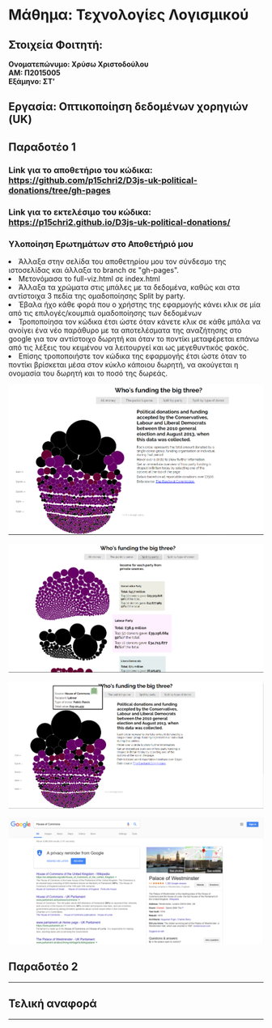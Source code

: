 # Μάθημα: Τεχνολογίες Λογισμικού

## Στοιχεία Φοιτητή:
<strong>Ονοματεπώνυμο: Χρύσω Χριστοδούλου<br>
ΑΜ: Π2015005<br>
Εξάμηνο: ΣΤ'<br></strong>

## Εργασία: Οπτικοποίηση δεδομένων χορηγιών (UK)

## Παραδοτέο 1
### Link για το αποθετήριο του κώδικα: https://github.com/p15chri2/D3js-uk-political-donations/tree/gh-pages
### Link για το εκτελέσιμο του κώδικα: https://p15chri2.github.io/D3js-uk-political-donations/

### Υλοποίηση Ερωτημάτων στο Αποθετήριό μου
<or>
 <li>Άλλαξα στην σελίδα του αποθετηρίου μου τον σύνδεσμο της ιστοσελίδας και άλλαξα το branch σε "gh-pages".</li>
 <li>Μετονόμασα το full-viz.html σε index.html </li>
<li> Άλλαξα τα χρώματα στις μπάλες με τα δεδομένα, καθώς και στα αντίστοιχα 3 πεδία της ομαδοποίησης Split by party.</li>
 <li>Έβαλα ήχο κάθε φορά που ο χρήστης της εφαρμογής κάνει κλικ σε μία από τις επιλογές/κουμπιά ομαδοποίησης των δεδομένων</li>
 <li>Τροποποίησα τον κώδικα έτσι ώστε όταν κάνετε κλικ σε κάθε μπάλα να ανοίγει ένα νέο παράθυρο με τα αποτελέσματα της αναζήτησης στο google για τον αντίστοιχο δωρητή και όταν το ποντίκι μεταφέρεται επάνω από τις λέξεις του κειμένου να λειτουργεί και ως μεγεθυντικός φακός.</li>
<li> Επίσης τροποποιήστε τον κώδικα της εφαρμογής έτσι ώστε όταν το ποντίκι βρίσκεται μέσα στον κύκλο κάποιου δωρητή, να ακούγεται η ονομασία του δωρητή και το ποσό της δωρεάς.</li>
  </or>

![picture](Capture1.PNG)

![picture](Capture2.PNG)

![picture](Capture3.PNG)

![picture](Capture4.PNG)

## Παραδοτέο 2
----

## Τελική αναφορά
----
